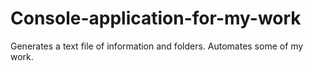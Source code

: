 # Console-application-for-my-work
Generates a text file of information and folders. Automates some of my work.
